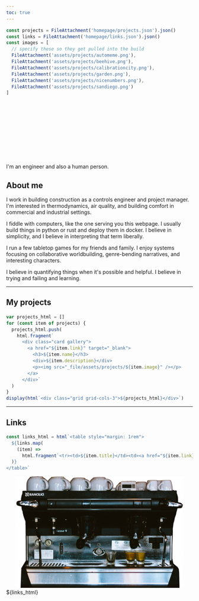 ```yaml
---
toc: true
---
```


```js
const projects = FileAttachment('homepage/projects.json').json()
const links = FileAttachment('homepage/links.json').json()
const images = [
  // specify these so they get pulled into the build
  FileAttachment('assets/projects/automeme.png'),
  FileAttachment('assets/projects/beehive.png'),
  FileAttachment('assets/projects/calibrationcity.png'),
  FileAttachment('assets/projects/garden.png'),
  FileAttachment('assets/projects/nicenumbers.png'),
  FileAttachment('assets/projects/sandiego.png')
]
```

<style>
h1.hero {
  margin: 2rem 0;
  font-size: 3rem;
  background: linear-gradient(30deg, var(--theme-foreground-focus), currentColor);
  -webkit-background-clip: text;
  -webkit-text-fill-color: transparent;
  background-clip: text;
}

.card {
  margin: 0;
}
.gallery img {
  max-width: 100%;
  border-radius: 8px;
  box-shadow: 0 0 0 0.75px rgba(128, 128, 128, 0.2), 0 6px 12px 0 rgba(0, 0, 0, 0.2);
  aspect-ratio: 2500 / 1900;
}
.center {
  display: flex;
  text-align: center;
  align-items: center;
  justify-content: center;
}
</style>

<h1 class="hero">Hello, I'm wasabipesto.</h1>

I'm an engineer and also a human person.

## About me

I work in building construction as a controls engineer and project manager. I'm interested in thermodynamics, air quality, and building comfort in commercial and industrial settings.

I fiddle with computers, like the one serving you this webpage. I usually build things in python or rust and deploy them in docker. I believe in simplicity, and I believe in interpreting that term liberally.

I run a few tabletop games for my friends and family. I enjoy systems focusing on collaborative worldbuilding, genre-bending narratives, and interesting characters.

I believe in quantifying things when it's possible and helpful. I believe in trying and failing and learning.

---

## My projects

```js
var projects_html = []
for (const item of projects) {
  projects_html.push(
    html.fragment`
      <div class="card gallery">
        <a href="${item.link}" target="_blank">
          <h3>${item.name}</h3>
          <div>${item.description}</div>
          <p><img src="_file/assets/projects/${item.image}" /></p>
        </a>
      </div>`
  )
}
display(html`<div class="grid grid-cols-3">${projects_html}</div>`)
```

---

## Links

```js
const links_html = html`<table style="margin: 1rem">
  ${links.map(
    (item) =>
      html.fragment`<tr><td>${item.title}</td><td><a href="${item.link}" target="_blank">${item.text}</a></td></tr>`
  )}
</table>`
```

<div class="grid grid-cols-3">
  <div class="card center">
    <a href="https://applianceri.ng/next?host=wasabipesto.com" target="_blank">
      <img src="assets/classe-nBoPjadlesc-500.png" style="max-width: 90%;">
    </a>
  </div>
  <div class="card grid-colspan-2">
    <div style="width: 95%;">${links_html}</div>
  </div>
</div>
